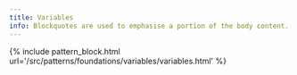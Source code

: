 ```yaml
---
title: Variables
info: Blockquotes are used to emphasise a portion of the body content.
---
```


{% include pattern_block.html url='/src/patterns/foundations/variables/variables.html' %}